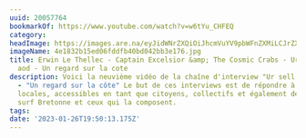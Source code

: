 ```yaml
---
uuid: 20057764
bookmarkOf: https://www.youtube.com/watch?v=w6tYu_CHFEQ
category:
headImage: https://images.are.na/eyJidWNrZXQiOiJhcmVuYV9pbWFnZXMiLCJrZXkiOiIyMDA1Nzc2NC9vcmlnaW5hbF80ZTE4MzJiMTVlZDA2ZmRkZmI0MGJkMDQyYmIzZTE3Ni5qcGciLCJlZGl0cyI6eyJyZXNpemUiOnsid2lkdGgiOjEyMDAsImhlaWdodCI6MTIwMCwiZml0IjoiaW5zaWRlIiwid2l0aG91dEVubGFyZ2VtZW50Ijp0cnVlfSwid2VicCI6eyJxdWFsaXR5Ijo5MH0sImpwZWciOnsicXVhbGl0eSI6OTB9LCJyb3RhdGUiOm51bGx9fQ==?bc=0
imageName: 4e1832b15ed06fddfb40bd042bb3e176.jpg
title: Erwin Le Thellec - Captain Excelsior &amp; The Cosmic Crabs - Ur sell war an
  aod - Un regard sur la cote
description: Voici la neuvième vidéo de la chaîne d'interview "Ur sell war an aod"
  - "Un regard sur la côte" Le but de ces interviews est de répondre à des problématiques
  locales, accessibles en tant que citoyens, collectifs et également définir la culture
  surf Bretonne et ceux qui la composent.
tags:
date: '2023-01-26T19:50:13.175Z'
---
```

